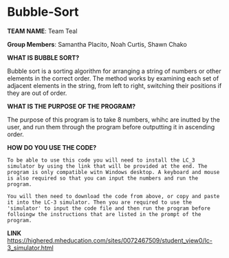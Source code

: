 # Bubble-Sort

**TEAM NAME**: Team Teal


**Group Members**: Samantha Placito, Noah Curtis, Shawn Chako


**WHAT IS BUBBLE SORT?**

  Bubble sort is a sorting algorithm for arranging a string of numbers or other elements in the correct order. The method works by examining each set of adjacent elements in the string, from left to right, switching their positions if they are out of order.
  
**WHAT IS THE PURPOSE OF THE PROGRAM?**

  The purpose of this program is to take 8 numbers, whihc are inutted by the user, and run them through the program before outputting it in ascending order. 
  
  **HOW DO YOU USE THE CODE?**
  
    To be able to use this code you will need to install the LC_3 simulator by using the link that will be provided at the end. The program is only compatible witn Windows desktop. A keyboard and mouse is also required so that you can input the numbers and run the program. 
    
    You will then need to download the code from above, or copy and paste it into the LC-3 simulator. Then you are required to use the 'simulator' to input the code file and then run the program before folloingw the instructions that are listed in the prompt of the program.

**LINK**
https://highered.mheducation.com/sites/0072467509/student_view0/lc-3_simulator.html
